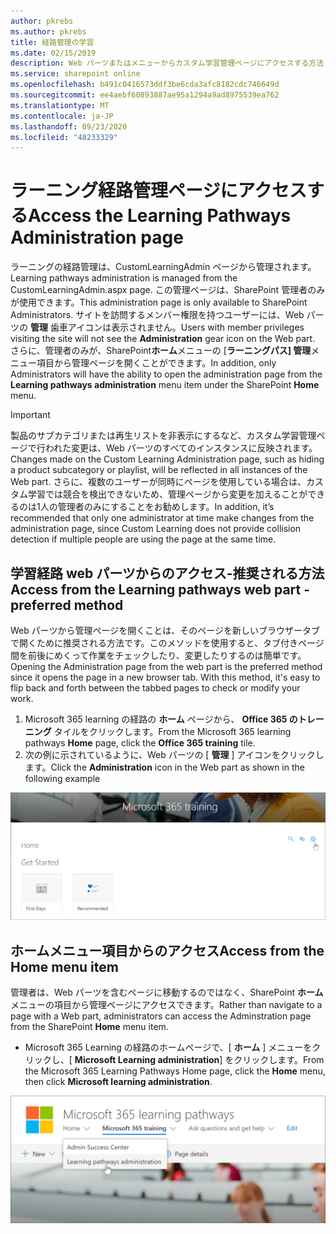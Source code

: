 ```yaml
---
author: pkrebs
ms.author: pkrebs
title: 経路管理の学習
ms.date: 02/15/2019
description: Web パーツまたはメニューからカスタム学習管理ページにアクセスする方法
ms.service: sharepoint online
ms.openlocfilehash: b491c0416573ddf3be6cda3afc8182cdc746649d
ms.sourcegitcommit: ee4aebf60893887ae95a1294a9ad8975539ea762
ms.translationtype: MT
ms.contentlocale: ja-JP
ms.lasthandoff: 09/23/2020
ms.locfileid: "48233329"
---
```

# <a name="access-the-learning-pathways-administration-page"></a><span data-ttu-id="3748b-103">ラーニング経路管理ページにアクセスする</span><span class="sxs-lookup"><span data-stu-id="3748b-103">Access the Learning Pathways Administration page</span></span>

<span data-ttu-id="3748b-104">ラーニングの経路管理は、CustomLearningAdmin ページから管理されます。</span><span class="sxs-lookup"><span data-stu-id="3748b-104">Learning pathways administration is managed from the CustomLearningAdmin.aspx page.</span></span> <span data-ttu-id="3748b-105">この管理ページは、SharePoint 管理者のみが使用できます。</span><span class="sxs-lookup"><span data-stu-id="3748b-105">This administration page is only available to SharePoint Administrators.</span></span> <span data-ttu-id="3748b-106">サイトを訪問するメンバー権限を持つユーザーには、Web パーツの **管理** 歯車アイコンは表示されません。</span><span class="sxs-lookup"><span data-stu-id="3748b-106">Users with member privileges visiting the site will not see the **Administration** gear icon on the Web part.</span></span> <span data-ttu-id="3748b-107">さらに、管理者のみが、SharePoint**ホーム**メニューの [**ラーニングパス] 管理**メニュー項目から管理ページを開くことができます。</span><span class="sxs-lookup"><span data-stu-id="3748b-107">In addition, only Administrators will have the ability to open the administration page from the **Learning pathways administration** menu item under the SharePoint **Home** menu.</span></span> 

> [!IMPORTANT]
> <span data-ttu-id="3748b-108">製品のサブカテゴリまたは再生リストを非表示にするなど、カスタム学習管理ページで行われた変更は、Web パーツのすべてのインスタンスに反映されます。</span><span class="sxs-lookup"><span data-stu-id="3748b-108">Changes made on the Custom Learning Administration page, such as hiding a product subcategory or playlist, will be reflected in all instances of the Web part.</span></span> <span data-ttu-id="3748b-109">さらに、複数のユーザーが同時にページを使用している場合は、カスタム学習では競合を検出できないため、管理ページから変更を加えることができるのは1人の管理者のみにすることをお勧めします。</span><span class="sxs-lookup"><span data-stu-id="3748b-109">In addition, it’s recommended that only one administrator at time make changes from the administration page, since Custom Learning does not provide collision detection if multiple people are using the page at the same time.</span></span>  

## <a name="access-from-the-learning-pathways-web-part---preferred-method"></a><span data-ttu-id="3748b-110">学習経路 web パーツからのアクセス-推奨される方法</span><span class="sxs-lookup"><span data-stu-id="3748b-110">Access from the Learning pathways web part - preferred method</span></span>
<span data-ttu-id="3748b-111">Web パーツから管理ページを開くことは、そのページを新しいブラウザータブで開くために推奨される方法です。このメソッドを使用すると、タブ付きページ間を前後にめくって作業をチェックしたり、変更したりするのは簡単です。</span><span class="sxs-lookup"><span data-stu-id="3748b-111">Opening the Administration page from the web part is the preferred method since it opens the page in a new browser tab. With this method, it's easy to flip back and forth between the tabbed pages to check or modify your work.</span></span>  

1. <span data-ttu-id="3748b-112">Microsoft 365 learning の経路の **ホーム** ページから、 **Office 365 のトレーニング** タイルをクリックします。</span><span class="sxs-lookup"><span data-stu-id="3748b-112">From the Microsoft 365 learning pathways **Home** page, click the **Office 365 training** tile.</span></span>
2. <span data-ttu-id="3748b-113">次の例に示されているように、Web パーツの [ **管理** ] アイコンをクリックします。</span><span class="sxs-lookup"><span data-stu-id="3748b-113">Click the **Administration** icon in the Web part as shown in the following example</span></span>  

![cg-adminaccbtn.png](media/cg-adminaccbtn.png)

## <a name="access-from-the-home-menu-item"></a><span data-ttu-id="3748b-115">ホームメニュー項目からのアクセス</span><span class="sxs-lookup"><span data-stu-id="3748b-115">Access from the Home menu item</span></span>
<span data-ttu-id="3748b-116">管理者は、Web パーツを含むページに移動するのではなく、SharePoint **ホーム** メニューの項目から管理ページにアクセスできます。</span><span class="sxs-lookup"><span data-stu-id="3748b-116">Rather than navigate to a page with a Web part, administrators can access the Adminstration page from the SharePoint **Home** menu item.</span></span> 

- <span data-ttu-id="3748b-117">Microsoft 365 Learning の経路のホームページで、[ **ホーム** ] メニューをクリックし、[ **Microsoft Learning administration**] をクリックします。</span><span class="sxs-lookup"><span data-stu-id="3748b-117">From the Microsoft 365 Learning Pathways Home page, click the **Home** menu, then click **Microsoft learning administration**.</span></span>

![cg-adminaccmenu.png](media/cg-adminaccmenu.png)